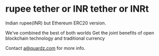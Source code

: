 # rupee tether or INR tether or INRt
Indian rupee(INR) but Ethereum ERC20 version. 

We’ve combined the best of both worlds
Get the joint benefits of open blockchain technology and traditional currency

Contact a@quardz.com for more info. 
